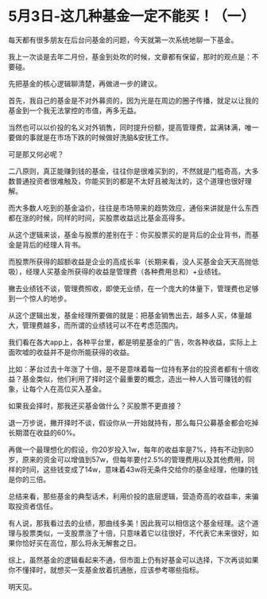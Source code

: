 # 5月3日-这几种基金一定不能买！（一）

每天都有很多朋友在后台问基金的问题，今天就第一次系统地聊一下基金。



我上一次谈是去年二月份，基金到处吹的时候，文章都有保留，那时的观点是：不要碰。



先把基金的核心逻辑聊清楚，再做进一步的建议。





首先，我自己的基金是不对外募资的，因为光是在周边的圈子传播，就足以让我的基金到一个我无法掌控的市值，再多无益。



当然也可以以价投的名义对外销售，同时提升份额，提高管理费，盆满钵满，唯一要做的事就是在市场下跌的时候做好洗脑&安抚工作。



可是那又何必呢？



二八原则，真正能赚到钱的基金，往往你是很难买到的，不然就是门槛奇高，大多数普通投资者很难触及，你能买到的都是不太好且被淘汰的，这个道理也很好理解。



而大多数人吃到的基金溢价，往往是市场带来的趋势效应，通俗来讲就是什么东西都在涨的时候，同样的时间，买股票收益远比基金高得多。





从这个逻辑来谈，基金与股票的差别在于：你买股票买的是背后的企业背书，而基金是背后的经理人背书。



而股票所获得的超额收益是企业的高成长率（长期来看，没人买基金会天天高抛低吸），经理人买基金所获得的收益是管理费（各种费用总和）+业绩钱。



撇去业绩钱不谈，管理费照收，即使无业绩，在一个庞大的体量下，管理费也足够到一个惊人的地步。



从这个逻辑出发，基金经理所要做的就是：把基金销售出去，越多人买，体量越大，管理费越多，而所谓的业绩钱可以不在考虑范围内。



我们看在各大app上，各种平台里，都是明星基金的广告，吹各种收益，实际上上面吹嘘的收益并不是你所能获得的收益。



比如：茅台过去十年涨了十倍，是不是意味着每一位持有茅台的投资者都有十倍收益？基金类似，他们利用了择时这个最重要的概念，造出一种人人皆可赚钱的假象，让每个人在高位买入基金。



如果我会择时，那我还买基金做什么？买股票不更直接？



退一万步说，撇开择时不谈，假设你从一开始就持有，那么每只公募基金都会吃掉长期潜在收益的60%。



再做一个最理想化的假设，你20岁投入1w，每年的收益率是7%，持有不动到80岁，原来的资金可以增值到57w，但每年要付2.5%的管理费用以及其他费用，同样的时间，这些钱变成了14w，意味着43w将无条件交给你的基金经理，他赚的钱是你的三倍。



总结来看，那些基金的典型话术，利用价投的底层逻辑，营造奇高的收益率，来骗取投资者信任。



有人说，那我看过去的业绩，那曲线多美！因此我可以相信这个基金经理。这个道理与股票类似，一支股票涨了十倍，只意味着它以往很好，不代表它未来很好，如果你恰好买在高位，那么将永无解套之日。



综上，虽然基金的逻辑看起来不通，但市面上仍有好基金可以选择，下次再谈如果你不懂择时，就想买一支基金放着抗通胀，应该参考哪些指标。



明天见。